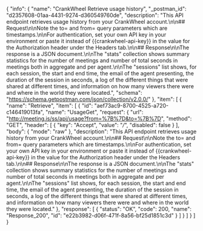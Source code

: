 {
  "info": {
    "name": "CrankWheel Retrieve usage history",
    "_postman_id": "d2357608-01aa-4431-9274-d360549760de",
    "description": "This API endpoint retrieves usage history from your CrankWheel account.\n\n## Request\n\nNote the to= and from= query parameters which are timestamps.\n\nFor authentication, set your own API key in your environment or paste it instead of {{crankwheel-api-key}} in the value for the Authorization header under the Headers tab.\n\n## Response\n\nThe response is a JSON document.\n\nThe \"stats\" collection shows summary statistics for the number of meetings and number of total seconds in meetings both in aggregate and per agent.\n\nThe \"sessions\" list shows, for each session, the start and end time, the email of the agent presenting, the duration of the session in seconds, a log of the different things that were shared at different times, and information on how many viewers there were and where in the world they were located.",
    "schema": "https://schema.getpostman.com/json/collection/v2.0.0/"
  },
  "item": [
    {
      "name": "Retrieve",
      "item": [
        {
          "id": "aef73ac9-8700-4525-a720-c146419013fa",
          "name": "UsageGet",
          "request": {
            "url": "http://meeting.is/ss/api/usage?from=%7B%7D&to=%7B%7D",
            "method": "GET",
            "header": [
              {
                "key": "Accept",
                "value": "*/*",
                "disabled": false
              }
            ],
            "body": {
              "mode": "raw"
            },
            "description": "This API endpoint retrieves usage history from your CrankWheel account.\n\n## Request\n\nNote the to= and from= query parameters which are timestamps.\n\nFor authentication, set your own API key in your environment or paste it instead of {{crankwheel-api-key}} in the value for the Authorization header under the Headers tab.\n\n## Response\n\nThe response is a JSON document.\n\nThe \"stats\" collection shows summary statistics for the number of meetings and number of total seconds in meetings both in aggregate and per agent.\n\nThe \"sessions\" list shows, for each session, the start and end time, the email of the agent presenting, the duration of the session in seconds, a log of the different things that were shared at different times, and information on how many viewers there were and where in the world they were located."
          },
          "response": [
            {
              "status": "OK",
              "code": 200,
              "name": "Response_200",
              "id": "e22b3982-d06f-471f-8a56-bf25d1851c3d"
            }
          ]
        }
      ]
    }
  ]
}